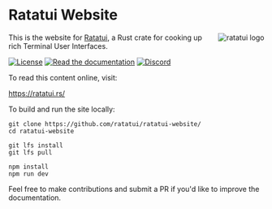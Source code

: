 # Ratatui Website

<img align="right" src="https://avatars.githubusercontent.com/u/125200832?s=128&v=4" alt="ratatui logo">

This is the website for [Ratatui](https://github.com/ratatui/ratatui), a Rust crate for cooking
up rich Terminal User Interfaces.

[![License](https://img.shields.io/crates/l/ratatui?style=for-the-badge)](./LICENSE.md)
[![Read the documentation](https://img.shields.io/badge/Read-Documentation-blue?style=for-the-badge)](https://ratatui.rs/)
[![Discord](https://img.shields.io/discord/1070692720437383208?label=discord&logo=discord&style=for-the-badge)](https://discord.gg/pMCEU9hNEj)

To read this content online, visit:

<https://ratatui.rs/>

To build and run the site locally:

```shell
git clone https://github.com/ratatui/ratatui-website/
cd ratatui-website

git lfs install
git lfs pull

npm install
npm run dev
```

Feel free to make contributions and submit a PR if you'd like to improve the documentation.
